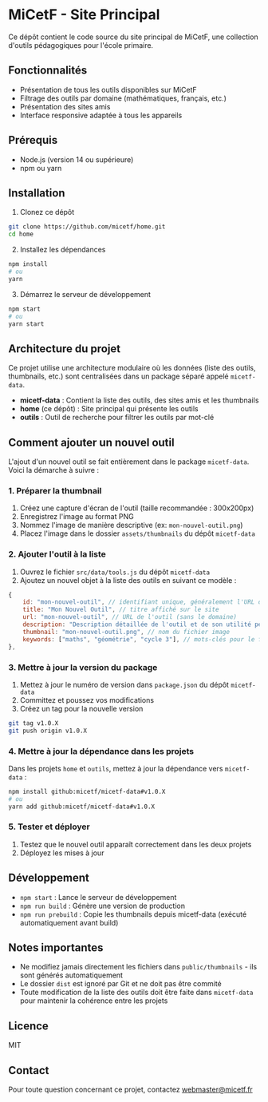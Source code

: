 # MiCetF - Site Principal

Ce dépôt contient le code source du site principal de MiCetF, une collection d'outils pédagogiques pour l'école primaire.

## Fonctionnalités

-   Présentation de tous les outils disponibles sur MiCetF
-   Filtrage des outils par domaine (mathématiques, français, etc.)
-   Présentation des sites amis
-   Interface responsive adaptée à tous les appareils

## Prérequis

-   Node.js (version 14 ou supérieure)
-   npm ou yarn

## Installation

1. Clonez ce dépôt

```bash
git clone https://github.com/micetf/home.git
cd home
```

2. Installez les dépendances

```bash
npm install
# ou
yarn
```

3. Démarrez le serveur de développement

```bash
npm start
# ou
yarn start
```

## Architecture du projet

Ce projet utilise une architecture modulaire où les données (liste des outils, thumbnails, etc.) sont centralisées dans un package séparé appelé `micetf-data`.

-   **micetf-data** : Contient la liste des outils, des sites amis et les thumbnails
-   **home** (ce dépôt) : Site principal qui présente les outils
-   **outils** : Outil de recherche pour filtrer les outils par mot-clé

## Comment ajouter un nouvel outil

L'ajout d'un nouvel outil se fait entièrement dans le package `micetf-data`. Voici la démarche à suivre :

### 1. Préparer la thumbnail

1. Créez une capture d'écran de l'outil (taille recommandée : 300x200px)
2. Enregistrez l'image au format PNG
3. Nommez l'image de manière descriptive (ex: `mon-nouvel-outil.png`)
4. Placez l'image dans le dossier `assets/thumbnails` du dépôt `micetf-data`

### 2. Ajouter l'outil à la liste

1. Ouvrez le fichier `src/data/tools.js` du dépôt `micetf-data`
2. Ajoutez un nouvel objet à la liste des outils en suivant ce modèle :

```javascript
{
    id: "mon-nouvel-outil", // identifiant unique, généralement l'URL de l'outil
    title: "Mon Nouvel Outil", // titre affiché sur le site
    url: "mon-nouvel-outil", // URL de l'outil (sans le domaine)
    description: "Description détaillée de l'outil et de son utilité pédagogique.",
    thumbnail: "mon-nouvel-outil.png", // nom du fichier image
    keywords: ["maths", "géométrie", "cycle 3"], // mots-clés pour le filtrage
},
```

### 3. Mettre à jour la version du package

1. Mettez à jour le numéro de version dans `package.json` du dépôt `micetf-data`
2. Committez et poussez vos modifications
3. Créez un tag pour la nouvelle version

```bash
git tag v1.0.X
git push origin v1.0.X
```

### 4. Mettre à jour la dépendance dans les projets

Dans les projets `home` et `outils`, mettez à jour la dépendance vers `micetf-data` :

```bash
npm install github:micetf/micetf-data#v1.0.X
# ou
yarn add github:micetf/micetf-data#v1.0.X
```

### 5. Tester et déployer

1. Testez que le nouvel outil apparaît correctement dans les deux projets
2. Déployez les mises à jour

## Développement

-   `npm start` : Lance le serveur de développement
-   `npm run build` : Génère une version de production
-   `npm run prebuild` : Copie les thumbnails depuis micetf-data (exécuté automatiquement avant build)

## Notes importantes

-   Ne modifiez jamais directement les fichiers dans `public/thumbnails` - ils sont générés automatiquement
-   Le dossier `dist` est ignoré par Git et ne doit pas être commité
-   Toute modification de la liste des outils doit être faite dans `micetf-data` pour maintenir la cohérence entre les projets

## Licence

MIT

## Contact

Pour toute question concernant ce projet, contactez [webmaster@micetf.fr](mailto:webmaster@micetf.fr)
